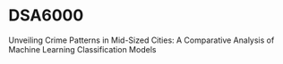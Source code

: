 # DSA6000
Unveiling Crime Patterns in Mid-Sized Cities: A Comparative Analysis of Machine Learning Classification Models
